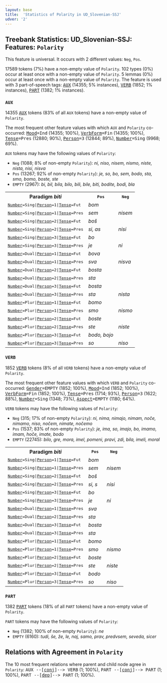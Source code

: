 ```yaml
---
layout: base
title:  'Statistics of Polarity in UD_Slovenian-SSJ'
udver: '2'
---
```


## Treebank Statistics: UD_Slovenian-SSJ: Features: `Polarity`

This feature is universal.
It occurs with 2 different values: `Neg`, `Pos`.

17589 tokens (7%) have a non-empty value of `Polarity`.
102 types (0%) occur at least once with a non-empty value of `Polarity`.
5 lemmas (0%) occur at least once with a non-empty value of `Polarity`.
The feature is used with 3 part-of-speech tags: <tt><a href="sl_ssj-pos-AUX.html">AUX</a></tt> (14355; 5% instances), <tt><a href="sl_ssj-pos-VERB.html">VERB</a></tt> (1852; 1% instances), <tt><a href="sl_ssj-pos-PART.html">PART</a></tt> (1382; 1% instances).

### `AUX`

14355 <tt><a href="sl_ssj-pos-AUX.html">AUX</a></tt> tokens (83% of all `AUX` tokens) have a non-empty value of `Polarity`.

The most frequent other feature values with which `AUX` and `Polarity` co-occurred: <tt><a href="sl_ssj-feat-Mood.html">Mood</a></tt><tt>=Ind</tt> (14355; 100%), <tt><a href="sl_ssj-feat-VerbForm.html">VerbForm</a></tt><tt>=Fin</tt> (14355; 100%), <tt><a href="sl_ssj-feat-Tense.html">Tense</a></tt><tt>=Pres</tt> (12880; 90%), <tt><a href="sl_ssj-feat-Person.html">Person</a></tt><tt>=3</tt> (12844; 89%), <tt><a href="sl_ssj-feat-Number.html">Number</a></tt><tt>=Sing</tt> (9968; 69%).

`AUX` tokens may have the following values of `Polarity`:

* `Neg` (1088; 8% of non-empty `Polarity`): <em>ni, niso, nisem, nismo, niste, nista, nisi, nisva</em>
* `Pos` (13267; 92% of non-empty `Polarity`): <em>je, so, bo, sem, bodo, sta, smo, bomo, boste, ste</em>
* `EMPTY` (2967): <em>bi, bil, bila, bilo, bili, bile, biti, bodite, bodi, bla</em>

<table>
  <tr><th>Paradigm <i>biti</i></th><th><tt>Pos</tt></th><th><tt>Neg</tt></th></tr>
  <tr><td><tt><tt><a href="sl_ssj-feat-Number.html">Number</a></tt><tt>=Sing</tt>|<tt><a href="sl_ssj-feat-Person.html">Person</a></tt><tt>=1</tt>|<tt><a href="sl_ssj-feat-Tense.html">Tense</a></tt><tt>=Fut</tt></tt></td><td><em>bom</em></td><td></td></tr>
  <tr><td><tt><tt><a href="sl_ssj-feat-Number.html">Number</a></tt><tt>=Sing</tt>|<tt><a href="sl_ssj-feat-Person.html">Person</a></tt><tt>=1</tt>|<tt><a href="sl_ssj-feat-Tense.html">Tense</a></tt><tt>=Pres</tt></tt></td><td><em>sem</em></td><td><em>nisem</em></td></tr>
  <tr><td><tt><tt><a href="sl_ssj-feat-Number.html">Number</a></tt><tt>=Sing</tt>|<tt><a href="sl_ssj-feat-Person.html">Person</a></tt><tt>=2</tt>|<tt><a href="sl_ssj-feat-Tense.html">Tense</a></tt><tt>=Fut</tt></tt></td><td><em>boš</em></td><td></td></tr>
  <tr><td><tt><tt><a href="sl_ssj-feat-Number.html">Number</a></tt><tt>=Sing</tt>|<tt><a href="sl_ssj-feat-Person.html">Person</a></tt><tt>=2</tt>|<tt><a href="sl_ssj-feat-Tense.html">Tense</a></tt><tt>=Pres</tt></tt></td><td><em>si, as</em></td><td><em>nisi</em></td></tr>
  <tr><td><tt><tt><a href="sl_ssj-feat-Number.html">Number</a></tt><tt>=Sing</tt>|<tt><a href="sl_ssj-feat-Person.html">Person</a></tt><tt>=3</tt>|<tt><a href="sl_ssj-feat-Tense.html">Tense</a></tt><tt>=Fut</tt></tt></td><td><em>bo</em></td><td></td></tr>
  <tr><td><tt><tt><a href="sl_ssj-feat-Number.html">Number</a></tt><tt>=Sing</tt>|<tt><a href="sl_ssj-feat-Person.html">Person</a></tt><tt>=3</tt>|<tt><a href="sl_ssj-feat-Tense.html">Tense</a></tt><tt>=Pres</tt></tt></td><td><em>je</em></td><td><em>ni</em></td></tr>
  <tr><td><tt><tt><a href="sl_ssj-feat-Number.html">Number</a></tt><tt>=Dual</tt>|<tt><a href="sl_ssj-feat-Person.html">Person</a></tt><tt>=1</tt>|<tt><a href="sl_ssj-feat-Tense.html">Tense</a></tt><tt>=Fut</tt></tt></td><td><em>bova</em></td><td></td></tr>
  <tr><td><tt><tt><a href="sl_ssj-feat-Number.html">Number</a></tt><tt>=Dual</tt>|<tt><a href="sl_ssj-feat-Person.html">Person</a></tt><tt>=1</tt>|<tt><a href="sl_ssj-feat-Tense.html">Tense</a></tt><tt>=Pres</tt></tt></td><td><em>sva</em></td><td><em>nisva</em></td></tr>
  <tr><td><tt><tt><a href="sl_ssj-feat-Number.html">Number</a></tt><tt>=Dual</tt>|<tt><a href="sl_ssj-feat-Person.html">Person</a></tt><tt>=2</tt>|<tt><a href="sl_ssj-feat-Tense.html">Tense</a></tt><tt>=Fut</tt></tt></td><td><em>bosta</em></td><td></td></tr>
  <tr><td><tt><tt><a href="sl_ssj-feat-Number.html">Number</a></tt><tt>=Dual</tt>|<tt><a href="sl_ssj-feat-Person.html">Person</a></tt><tt>=2</tt>|<tt><a href="sl_ssj-feat-Tense.html">Tense</a></tt><tt>=Pres</tt></tt></td><td><em>sta</em></td><td></td></tr>
  <tr><td><tt><tt><a href="sl_ssj-feat-Number.html">Number</a></tt><tt>=Dual</tt>|<tt><a href="sl_ssj-feat-Person.html">Person</a></tt><tt>=3</tt>|<tt><a href="sl_ssj-feat-Tense.html">Tense</a></tt><tt>=Fut</tt></tt></td><td><em>bosta</em></td><td></td></tr>
  <tr><td><tt><tt><a href="sl_ssj-feat-Number.html">Number</a></tt><tt>=Dual</tt>|<tt><a href="sl_ssj-feat-Person.html">Person</a></tt><tt>=3</tt>|<tt><a href="sl_ssj-feat-Tense.html">Tense</a></tt><tt>=Pres</tt></tt></td><td><em>sta</em></td><td><em>nista</em></td></tr>
  <tr><td><tt><tt><a href="sl_ssj-feat-Number.html">Number</a></tt><tt>=Plur</tt>|<tt><a href="sl_ssj-feat-Person.html">Person</a></tt><tt>=1</tt>|<tt><a href="sl_ssj-feat-Tense.html">Tense</a></tt><tt>=Fut</tt></tt></td><td><em>bomo</em></td><td></td></tr>
  <tr><td><tt><tt><a href="sl_ssj-feat-Number.html">Number</a></tt><tt>=Plur</tt>|<tt><a href="sl_ssj-feat-Person.html">Person</a></tt><tt>=1</tt>|<tt><a href="sl_ssj-feat-Tense.html">Tense</a></tt><tt>=Pres</tt></tt></td><td><em>smo</em></td><td><em>nismo</em></td></tr>
  <tr><td><tt><tt><a href="sl_ssj-feat-Number.html">Number</a></tt><tt>=Plur</tt>|<tt><a href="sl_ssj-feat-Person.html">Person</a></tt><tt>=2</tt>|<tt><a href="sl_ssj-feat-Tense.html">Tense</a></tt><tt>=Fut</tt></tt></td><td><em>boste</em></td><td></td></tr>
  <tr><td><tt><tt><a href="sl_ssj-feat-Number.html">Number</a></tt><tt>=Plur</tt>|<tt><a href="sl_ssj-feat-Person.html">Person</a></tt><tt>=2</tt>|<tt><a href="sl_ssj-feat-Tense.html">Tense</a></tt><tt>=Pres</tt></tt></td><td><em>ste</em></td><td><em>niste</em></td></tr>
  <tr><td><tt><tt><a href="sl_ssj-feat-Number.html">Number</a></tt><tt>=Plur</tt>|<tt><a href="sl_ssj-feat-Person.html">Person</a></tt><tt>=3</tt>|<tt><a href="sl_ssj-feat-Tense.html">Tense</a></tt><tt>=Fut</tt></tt></td><td><em>bodo, bojo</em></td><td></td></tr>
  <tr><td><tt><tt><a href="sl_ssj-feat-Number.html">Number</a></tt><tt>=Plur</tt>|<tt><a href="sl_ssj-feat-Person.html">Person</a></tt><tt>=3</tt>|<tt><a href="sl_ssj-feat-Tense.html">Tense</a></tt><tt>=Pres</tt></tt></td><td><em>so</em></td><td><em>niso</em></td></tr>
</table>

### `VERB`

1852 <tt><a href="sl_ssj-pos-VERB.html">VERB</a></tt> tokens (8% of all `VERB` tokens) have a non-empty value of `Polarity`.

The most frequent other feature values with which `VERB` and `Polarity` co-occurred: <tt><a href="sl_ssj-feat-Gender.html">Gender</a></tt><tt>=EMPTY</tt> (1852; 100%), <tt><a href="sl_ssj-feat-Mood.html">Mood</a></tt><tt>=Ind</tt> (1852; 100%), <tt><a href="sl_ssj-feat-VerbForm.html">VerbForm</a></tt><tt>=Fin</tt> (1852; 100%), <tt><a href="sl_ssj-feat-Tense.html">Tense</a></tt><tt>=Pres</tt> (1714; 93%), <tt><a href="sl_ssj-feat-Person.html">Person</a></tt><tt>=3</tt> (1622; 88%), <tt><a href="sl_ssj-feat-Number.html">Number</a></tt><tt>=Sing</tt> (1348; 73%), <tt><a href="sl_ssj-feat-Aspect.html">Aspect</a></tt><tt>=EMPTY</tt> (1180; 64%).

`VERB` tokens may have the following values of `Polarity`:

* `Neg` (315; 17% of non-empty `Polarity`): <em>ni, nima, nimajo, nimam, noče, nimamo, niso, nočem, nimate, nočemo</em>
* `Pos` (1537; 83% of non-empty `Polarity`): <em>je, ima, so, imajo, bo, imamo, imam, hoče, imate, bodo</em>
* `EMPTY` (22745): <em>bilo, gre, mora, imel, pomeni, pravi, zdi, bila, imeli, moral</em>

<table>
  <tr><th>Paradigm <i>biti</i></th><th><tt>Pos</tt></th><th><tt>Neg</tt></th></tr>
  <tr><td><tt><tt><a href="sl_ssj-feat-Number.html">Number</a></tt><tt>=Sing</tt>|<tt><a href="sl_ssj-feat-Person.html">Person</a></tt><tt>=1</tt>|<tt><a href="sl_ssj-feat-Tense.html">Tense</a></tt><tt>=Fut</tt></tt></td><td><em>bom</em></td><td></td></tr>
  <tr><td><tt><tt><a href="sl_ssj-feat-Number.html">Number</a></tt><tt>=Sing</tt>|<tt><a href="sl_ssj-feat-Person.html">Person</a></tt><tt>=1</tt>|<tt><a href="sl_ssj-feat-Tense.html">Tense</a></tt><tt>=Pres</tt></tt></td><td><em>sem</em></td><td><em>nisem</em></td></tr>
  <tr><td><tt><tt><a href="sl_ssj-feat-Number.html">Number</a></tt><tt>=Sing</tt>|<tt><a href="sl_ssj-feat-Person.html">Person</a></tt><tt>=2</tt>|<tt><a href="sl_ssj-feat-Tense.html">Tense</a></tt><tt>=Fut</tt></tt></td><td><em>boš</em></td><td></td></tr>
  <tr><td><tt><tt><a href="sl_ssj-feat-Number.html">Number</a></tt><tt>=Sing</tt>|<tt><a href="sl_ssj-feat-Person.html">Person</a></tt><tt>=2</tt>|<tt><a href="sl_ssj-feat-Tense.html">Tense</a></tt><tt>=Pres</tt></tt></td><td><em>si, s</em></td><td><em>nisi</em></td></tr>
  <tr><td><tt><tt><a href="sl_ssj-feat-Number.html">Number</a></tt><tt>=Sing</tt>|<tt><a href="sl_ssj-feat-Person.html">Person</a></tt><tt>=3</tt>|<tt><a href="sl_ssj-feat-Tense.html">Tense</a></tt><tt>=Fut</tt></tt></td><td><em>bo</em></td><td></td></tr>
  <tr><td><tt><tt><a href="sl_ssj-feat-Number.html">Number</a></tt><tt>=Sing</tt>|<tt><a href="sl_ssj-feat-Person.html">Person</a></tt><tt>=3</tt>|<tt><a href="sl_ssj-feat-Tense.html">Tense</a></tt><tt>=Pres</tt></tt></td><td><em>je</em></td><td><em>ni</em></td></tr>
  <tr><td><tt><tt><a href="sl_ssj-feat-Number.html">Number</a></tt><tt>=Dual</tt>|<tt><a href="sl_ssj-feat-Person.html">Person</a></tt><tt>=1</tt>|<tt><a href="sl_ssj-feat-Tense.html">Tense</a></tt><tt>=Pres</tt></tt></td><td><em>sva</em></td><td></td></tr>
  <tr><td><tt><tt><a href="sl_ssj-feat-Number.html">Number</a></tt><tt>=Dual</tt>|<tt><a href="sl_ssj-feat-Person.html">Person</a></tt><tt>=2</tt>|<tt><a href="sl_ssj-feat-Tense.html">Tense</a></tt><tt>=Pres</tt></tt></td><td><em>sta</em></td><td></td></tr>
  <tr><td><tt><tt><a href="sl_ssj-feat-Number.html">Number</a></tt><tt>=Dual</tt>|<tt><a href="sl_ssj-feat-Person.html">Person</a></tt><tt>=3</tt>|<tt><a href="sl_ssj-feat-Tense.html">Tense</a></tt><tt>=Fut</tt></tt></td><td><em>bosta</em></td><td></td></tr>
  <tr><td><tt><tt><a href="sl_ssj-feat-Number.html">Number</a></tt><tt>=Dual</tt>|<tt><a href="sl_ssj-feat-Person.html">Person</a></tt><tt>=3</tt>|<tt><a href="sl_ssj-feat-Tense.html">Tense</a></tt><tt>=Pres</tt></tt></td><td><em>sta</em></td><td></td></tr>
  <tr><td><tt><tt><a href="sl_ssj-feat-Number.html">Number</a></tt><tt>=Plur</tt>|<tt><a href="sl_ssj-feat-Person.html">Person</a></tt><tt>=1</tt>|<tt><a href="sl_ssj-feat-Tense.html">Tense</a></tt><tt>=Fut</tt></tt></td><td><em>bomo</em></td><td></td></tr>
  <tr><td><tt><tt><a href="sl_ssj-feat-Number.html">Number</a></tt><tt>=Plur</tt>|<tt><a href="sl_ssj-feat-Person.html">Person</a></tt><tt>=1</tt>|<tt><a href="sl_ssj-feat-Tense.html">Tense</a></tt><tt>=Pres</tt></tt></td><td><em>smo</em></td><td><em>nismo</em></td></tr>
  <tr><td><tt><tt><a href="sl_ssj-feat-Number.html">Number</a></tt><tt>=Plur</tt>|<tt><a href="sl_ssj-feat-Person.html">Person</a></tt><tt>=2</tt>|<tt><a href="sl_ssj-feat-Tense.html">Tense</a></tt><tt>=Fut</tt></tt></td><td><em>boste</em></td><td></td></tr>
  <tr><td><tt><tt><a href="sl_ssj-feat-Number.html">Number</a></tt><tt>=Plur</tt>|<tt><a href="sl_ssj-feat-Person.html">Person</a></tt><tt>=2</tt>|<tt><a href="sl_ssj-feat-Tense.html">Tense</a></tt><tt>=Pres</tt></tt></td><td><em>ste</em></td><td><em>niste</em></td></tr>
  <tr><td><tt><tt><a href="sl_ssj-feat-Number.html">Number</a></tt><tt>=Plur</tt>|<tt><a href="sl_ssj-feat-Person.html">Person</a></tt><tt>=3</tt>|<tt><a href="sl_ssj-feat-Tense.html">Tense</a></tt><tt>=Fut</tt></tt></td><td><em>bodo</em></td><td></td></tr>
  <tr><td><tt><tt><a href="sl_ssj-feat-Number.html">Number</a></tt><tt>=Plur</tt>|<tt><a href="sl_ssj-feat-Person.html">Person</a></tt><tt>=3</tt>|<tt><a href="sl_ssj-feat-Tense.html">Tense</a></tt><tt>=Pres</tt></tt></td><td><em>so</em></td><td><em>niso</em></td></tr>
</table>

### `PART`

1382 <tt><a href="sl_ssj-pos-PART.html">PART</a></tt> tokens (18% of all `PART` tokens) have a non-empty value of `Polarity`.

`PART` tokens may have the following values of `Polarity`:

* `Neg` (1382; 100% of non-empty `Polarity`): <em>ne</em>
* `EMPTY` (6160): <em>tudi, še, že, le, naj, samo, prav, predvsem, seveda, sicer</em>

## Relations with Agreement in `Polarity`

The 10 most frequent relations where parent and child node agree in `Polarity`:
<tt>AUX --[<tt><a href="sl_ssj-dep-conj.html">conj</a></tt>]--> VERB</tt> (1; 100%),
<tt>PART --[<tt><a href="sl_ssj-dep-conj.html">conj</a></tt>]--> PART</tt> (1; 100%),
<tt>PART --[<tt><a href="sl_ssj-dep-dep.html">dep</a></tt>]--> PART</tt> (1; 100%).


